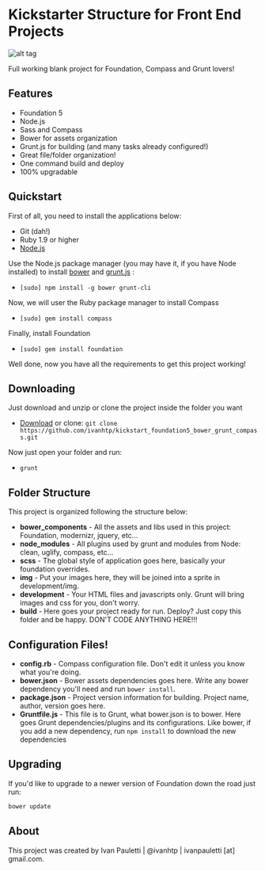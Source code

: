 # Kickstarter Structure for Front End Projects
![alt tag](https://photos-6.dropbox.com/t/0/AACSnkYq9ZgD38RlgDpnICzsN292ccX8_FmnyxnPi0Oh9A/12/1568348/png/2048x1536/3/1391029200/0/2/Banner.png/cQNzrXogJn-UuxsvGyCqsYHc-80bHuQuwO5TBOPXYtk)

Full working blank project for Foundation, Compass and Grunt lovers!

## Features

  * Foundation 5
  * Node.js
  * Sass and Compass
  * Bower for assets organization 
  * Grunt.js for building (and many tasks already configured!)
  * Great file/folder organization!
  * One command build and deploy
  * 100% upgradable


## Quickstart

  First of all, you need to install the applications below:
  * Git (dah!)
  * Ruby 1.9 or higher
  * [Node.js](http://nodejs.org)
  
  Use the Node.js package manager (you may have it, if you have Node installed) to install [bower](http://bower.io) and [grunt.js](http://bower.io) : 
  * `[sudo] npm install -g bower grunt-cli`

  Now, we will user the Ruby package manager to install Compass
  * `[sudo] gem install compass`

  Finally, install Foundation
  * `[sudo] gem install foundation`
  
  Well done, now you have all the requirements to get this project working!


## Downloading

  Just download and unzip or clone the project inside the folder you want
  * [Download](https://github.com/ivanhtp/kickstart_foundation5_bower_grunt_compass/archive/master.zip) or clone: `git clone https://github.com/ivanhtp/kickstart_foundation5_bower_grunt_compass.git`
  
  Now just open your folder and run:
  * `grunt`


## Folder Structure
  
  This project is organized following the structure below:

  * __bower_components__ - All the assets and libs used in this project: Foundation, modernizr, jquery, etc...
  * __node_modules__     - All plugins used by grunt and modules from Node: clean, uglify, compass, etc... 
  * __scss__             - The global style of application goes here, basically your foundation overrides.      
  * __img__              - Put your images here, they will be joined into a sprite in development/img. 
  * __development__      - Your HTML files and javascripts only. Grunt will bring images and css for you, don't worry. 
  * __build__            - Here goes your project ready for run. Deploy? Just copy this folder and be happy. DON'T CODE ANYTHING HERE!!!     



## Configuration Files!

  * __config.rb__ - Compass configuration file. Don't edit it unless you know what you're doing.
  * __bower.json__ - Bower assets dependencies goes here. Write any bower dependency you'll need and run `bower install`.
  * __package.json__ - Project version information for building. Project name, author, version goes here.
  * __Gruntfile.js__ - This file is to Grunt, what bower.json is to bower. Here goes Grunt dependencies/plugins and its configurations. Like bower, if you add a new dependency, run `npm install` to download the new dependencies
  

## Upgrading

 If you'd like to upgrade to a newer version of Foundation down the road just run:

 ```bash
 bower update
 ```
 
## About
 This project was created by Ivan Pauletti | @ivanhtp | ivanpauletti [at] gmail.com.
 
